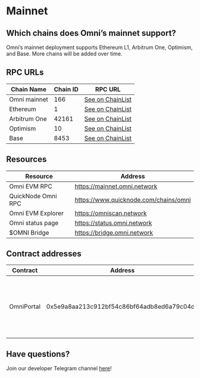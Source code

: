 # Mainnet

## Which chains does Omni’s mainnet support?

Omni’s mainnet deployment supports Ethereum L1, Arbitrum One, Optimism, and Base. More chains will be added over time.


## RPC URLs

| **Chain Name** | **Chain ID** | RPC URL |
| --- | --- | --- |
| Omni mainnet | 166 | [See on ChainList](https://chainlist.org/chain/166) |
| Ethereum | 1 | [See on ChainList](https://chainlist.org/chain/1) |
| Arbitrum One | 42161 | [See on ChainList](https://chainlist.org/chain/42161) |
| Optimism | 10 | [See on ChainList](https://chainlist.org/chain/10) |
| Base | 8453 | [See on ChainList](https://chainlist.org/chain/8453) |

## Resources

| **Resource** | **Address** |
| --- | --- |
| Omni EVM RPC | https://mainnet.omni.network |
| QuickNode Omni RPC | https://www.quicknode.com/chains/omni | 
| Omni EVM Explorer | https://omniscan.network |
| Omni status page | https://status.omni.network |
| $OMNI Bridge | https://bridge.omni.network |

## Contract addresses

| Contract | Address | Note |
| --- | --- | --- |
| OmniPortal | 0x5e9a8aa213c912bf54c86bf64adb8ed6a79c04d1 | Our portal contracts have the same address on all chains. |


## Have questions?

Join our developer Telegram channel [here](https://t.me/omnidevsupport)!
